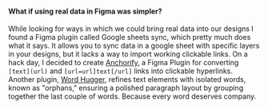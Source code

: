 #### What if using real data in Figma was simpler?

While looking for ways in which we could bring real data into our designs I found a Figma plugin called Google sheets sync, which pretty much does what it says. It allows you to sync data in a google sheet with specific layers in your designs, but it lacks a way to import working clickable links. On a hack day, I decided to create [Anchorify](https://www.figma.com/community/plugin/1284214046492867185/anchorify), a Figma Plugin for converting `[text](url)` and `[url=url]text[/url]` links into clickable hyperlinks. Another plugin, [Word Hugger](https://www.figma.com/community/plugin/1285425464785405153/word-hugger), refines text elements with isolated words, known as "orphans," ensuring a polished paragraph layout by grouping together the last couple of words. Because every word deserves company.
